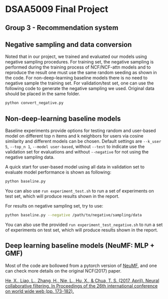 # DSAA5009 Final Project
## Group 3 - Recommendation system

## Negative sampling and data conversion
Noted that in our project, we trained and evaluated our models using negative sampling procedures. For training set, the negative sampling is performed during the training process of NCF/NCF-attn models and to reproduce the result one must use the same random seeding as shown in the code. For non-deep-learning baseline models there is no need to negative sample the training set. For validation/test set, one can use the following code to generate the negative sampling we used. Original data should be placed in the same folder.
```bash
python convert_negative.py
```

## Non-deep-learning baseline models
Baseline experiments provide options for testing random and user-based model on different top n items and k neighbors for users via cosine similarity and different models can be chosen. Default settings are `--k_user 5`, `--top_n 1`, `--model user-based`, without `--test` to indicate use the validation set for evaluations and without `--negative` for not using the negative sampling data.

A quick start for user-based model using all data in validation set to evaluate model performance is shown as following:
```bash
python baseline.py
```
You can also use `run experiment_test.sh` to run a set of experiments on test set, which will produce results shown in the report.

For results on negative sampling set, try to use:
```bash
python baseline.py --negative /path/to/negative/sampling/data
```
You can also use the provided `run experiment_test_negative.sh` to run a set of experiments on test set, which will produce results shown in the report.

## Deep learning baseline models (NeuMF: MLP + GMF)
Most of the code are bollowed from a pytorch version of [NeuMF](https://github.com/guoyang9/NCF), and one can check more details on the original NCF(2017) paper.

[He, X., Liao, L., Zhang, H., Nie, L., Hu, X., & Chua, T. S. (2017, April). Neural collaborative filtering. In Proceedings of the 26th international conference on world wide web (pp. 173-182).](https://arxiv.org/abs/1708.05031)
